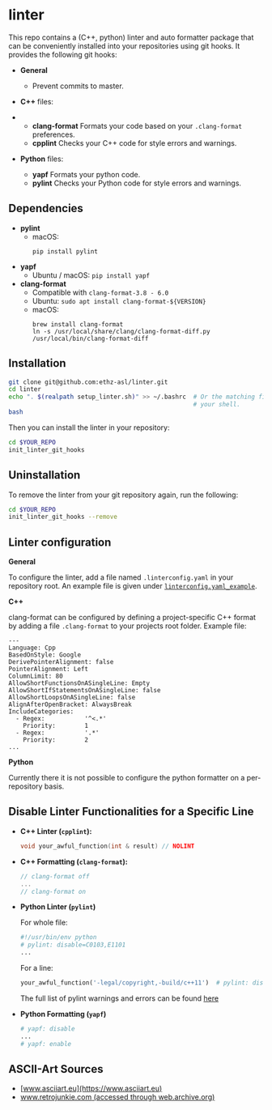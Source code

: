 # linter

This repo contains a (C++, python) linter and auto formatter package that can be conveniently installed into your repositories using git hooks. It provides the following git hooks:
 * **General**
   * Prevent commits to master.
 * **C++** files:
 *
   * **clang-format** Formats your code based on your `.clang-format` preferences.
   * **cpplint** Checks your C++ code for style errors and warnings.

 * **Python** files:

      * **yapf** Formats your python code.
      * **pylint** Checks your Python code for style errors and warnings.


## Dependencies

 * **pylint**
   * macOS:
     ```
     pip install pylint
     ```
 * **yapf**
   * Ubuntu / macOS: `pip install yapf`
 * **clang-format**
   * Compatible with `clang-format-3.8 - 6.0`
   * Ubuntu: `sudo apt install clang-format-${VERSION}`
   * macOS:
     ```
     brew install clang-format
     ln -s /usr/local/share/clang/clang-format-diff.py /usr/local/bin/clang-format-diff
     ```


## Installation

```bash
git clone git@github.com:ethz-asl/linter.git
cd linter
echo ". $(realpath setup_linter.sh)" >> ~/.bashrc  # Or the matching file for
                                                   # your shell.
bash
```

Then you can install the linter in your repository:
```bash
cd $YOUR_REPO
init_linter_git_hooks
```

## Uninstallation
To remove the linter from your git repository again, run the following:
```bash
cd $YOUR_REPO
init_linter_git_hooks --remove
```

## Linter configuration

**General**

To configure the linter, add a file named `.linterconfig.yaml` in your repository root. An example file is given under [`linterconfig.yaml_example`](https://github.com/ethz-asl/linter/blob/master/linterconfig.yaml_example).

**C++**

clang-format can be configured by defining a project-specific C++ format by adding a file `.clang-format` to your projects root folder. Example file:

```
---
Language: Cpp
BasedOnStyle: Google
DerivePointerAlignment: false
PointerAlignment: Left
ColumnLimit: 80
AllowShortFunctionsOnASingleLine: Empty
AllowShortIfStatementsOnASingleLine: false
AllowShortLoopsOnASingleLine: false
AlignAfterOpenBracket: AlwaysBreak
IncludeCategories:
  - Regex:           '^<.*'
    Priority:        1
  - Regex:           '.*'
    Priority:        2
...
```

**Python**

Currently there it is not possible to configure the python formatter on a per-repository basis.


## Disable Linter Functionalities for a Specific Line

 * **C++ Linter (`cpplint`):**
   ```cpp
   void your_awful_function(int & result) // NOLINT
   ```
 * **C++ Formatting (`clang-format`):**
   ```cpp
   // clang-format off
   ...
   // clang-format on   
   ```
 * **Python Linter (`pylint`)**

   For whole file:
   ```python
   #!/usr/bin/env python
   # pylint: disable=C0103,E1101
   ...
   ```
   For a line:
   ```Python
   your_awful_function('-legal/copyright,-build/c++11')  # pylint: disable=W0212
   ```
   The full list of pylint warnings and errors can be found [here](http://pylint-messages.wikidot.com/all-messages)

 * **Python Formatting (`yapf`)**
   ```python
   # yapf: disable
   ...
   # yapf: enable
   ```


## ASCII-Art Sources

 * [www.asciiart.eu](https://www.asciiart.eu)
 * [www.retrojunkie.com (accessed through web.archive.org)](https://web.archive.org/web/20150831003349/http://www.retrojunkie.com:80/asciiart/)
